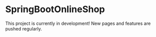 # SpringBootOnlineShop
This project is currently in development! New pages and features are pushed regularly.
